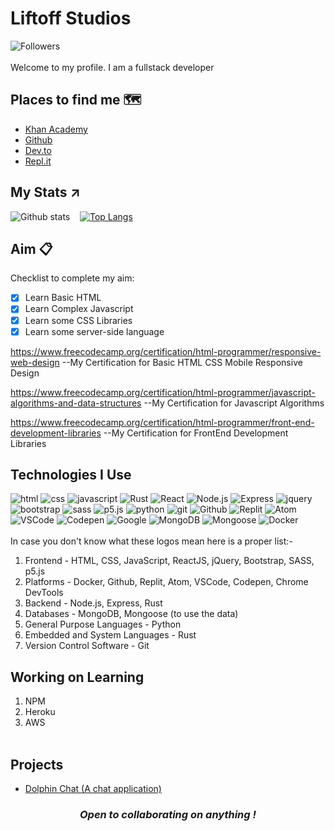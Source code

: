# Liftoff Studios

![Followers](https://img.shields.io/github/followers/Liftoff-Studios?style=for-the-badge)
<br><br>
Welcome to my profile. I am a fullstack developer<br>

## Places to find me 🗺️

- [Khan Academy](https://www.khanacademy.org/profile/abhijitbiswas07)
- [Github](https://github.com/Liftoff-Studios)
- [Dev.to](https://dev.to/liftoffstudios)
- [Repl.it](https://replit.com/@Liftoff-KA)


## My Stats ↗️
![Github stats](https://github-readme-stats.vercel.app/api?username=Liftoff-Studios&theme=onedark)&nbsp;&nbsp;&nbsp;
[![Top Langs](https://github-readme-stats.vercel.app/api/top-langs/?username=Liftoff-Studios&theme=onedark&layout=compact&hide=makefile,LLVM)](https://github.com/anuraghazra/github-readme-stats)


## Aim 📋
Checklist to complete my aim:
* [x] Learn Basic HTML
* [x] Learn Complex Javascript 
* [x] Learn some CSS Libraries
* [x] Learn some server-side language

https://www.freecodecamp.org/certification/html-programmer/responsive-web-design 
--My Certification for Basic HTML CSS Mobile Responsive Design

https://www.freecodecamp.org/certification/html-programmer/javascript-algorithms-and-data-structures
--My Certification for Javascript Algorithms

https://www.freecodecamp.org/certification/html-programmer/front-end-development-libraries 
--My Certification for FrontEnd Development Libraries



## Technologies I Use
![html](https://img.shields.io/badge/-HTML5-grey?logo=html5&style=for-the-badge)
![css](https://img.shields.io/badge/-CSS3-grey?logo=css3&style=for-the-badge)
![javascript](https://img.shields.io/badge/-Javascript-grey?logo=javascript&style=for-the-badge)
![Rust](https://img.shields.io/badge/-Rust-grey?logo=rust&style=for-the-badge)
![React](https://img.shields.io/badge/-React-grey?logo=react&style=for-the-badge)
![Node.js](https://img.shields.io/badge/-NodeJS-grey?logo=node.js&style=for-the-badge)
![Express](https://img.shields.io/badge/-Express-grey?logo=express&style=for-the-badge)
![jquery](https://img.shields.io/badge/-jQuery-grey?logo=jQuery&style=for-the-badge)
![bootstrap](https://img.shields.io/badge/-Bootstrap-grey?logo=bootstrap&style=for-the-badge)
![sass](https://img.shields.io/badge/-SASS-grey?logo=sass&style=for-the-badge)
![p5.js](https://img.shields.io/badge/-P5.js-grey?logo=p5.js&style=for-the-badge)
![python](https://img.shields.io/badge/-Python-grey?logo=python&style=for-the-badge)
![git](https://img.shields.io/badge/-Git-grey?logo=git&style=for-the-badge)
![Github](https://img.shields.io/badge/-Github-grey?logo=github&style=for-the-badge)
![Replit](https://img.shields.io/badge/-Replit-grey?logo=replit&style=for-the-badge)
![Atom](https://img.shields.io/badge/-Atom-grey?logo=atom&style=for-the-badge)
![VSCode](https://img.shields.io/badge/-VSCode-grey?logo=visualstudiocode&style=for-the-badge)
![Codepen](https://img.shields.io/badge/-CodePen-grey?logo=codepen&style=for-the-badge) 
![Google](https://img.shields.io/badge/-DeveloperConsole-grey?logo=google&style=for-the-badge) 
![MongoDB](https://img.shields.io/badge/-MongoDB-grey?logo=mongodb&style=for-the-badge) 
![Mongoose](https://img.shields.io/badge/-Mongoose-grey?logo=mongoose&style=for-the-badge) 
![Docker](https://img.shields.io/badge/-Docker-grey?logo=docker&style=for-the-badge) 
<br><br>
In case you don't know what these logos mean here is a proper list:-
1. Frontend - HTML, CSS, JavaScript, ReactJS, jQuery, Bootstrap, SASS, p5.js
2. Platforms - Docker, Github, Replit, Atom, VSCode, Codepen, Chrome DevTools
3. Backend - Node.js, Express, Rust
4. Databases - MongoDB, Mongoose (to use the data)
5. General Purpose Languages - Python
6. Embedded and System Languages - Rust 
7. Version Control Software - Git

## Working on Learning
1. NPM
2. Heroku
3. AWS
<br><br>

## Projects
- [Dolphin Chat (A chat application)](https://dolphin-user-chat.liftoff-ka.repl.co/)

<center> <i><h3>Open to collaborating on anything !</h3></i></center>

